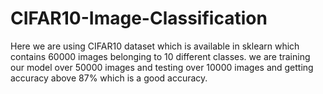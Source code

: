 # CIFAR10-Image-Classification
Here we are using CIFAR10 dataset which is available in sklearn which contains 60000 images belonging to 10 different classes. we are training our model over 50000 images and testing over 10000 images and getting accuracy above 87% which is a good accuracy.
